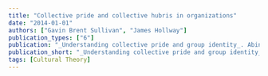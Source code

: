 ```yaml
---
title: "Collective pride and collective hubris in organizations"
date: "2014-01-01"
authors: ["Gavin Brent Sullivan", "James Hollway"]
publication_types: ["6"]
publication: "_Understanding collective pride and group identity_. Abingdon: Routledge, pp. 80--92"
publication_short: "_Understanding collective pride and group identity_. Abingdon: Routledge, pp. 80--92"
tags: [Cultural Theory]
---
```

